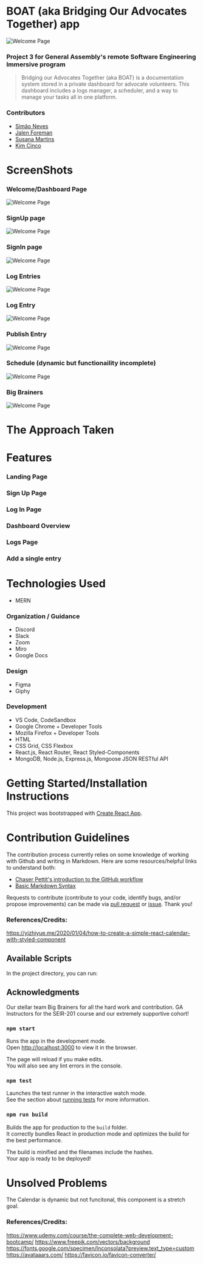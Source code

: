 # BOAT (aka Bridging Our Advocates Together) app

<img src="./images/HomePage.png" alt="Welcome Page">


### Project 3 for General Assembly's remote Software Engineering Immersive program

> Bridging our Advocates Together (aka BOAT) is a documentation system stored in a private dashboard for advocate volunteers. This dashboard includes a logs manager, a scheduler, and a way to manage your tasks all in one platform.

### Contributors

- [Simão Neves](https://github.com/Nevsimao03)
- [Jalen Foreman](https://github.com/Jalen-Foreman)
- [Susana Martins](https://github.com/5usana)
- [Kim Cinco](https://github.com/kccrtv)

# ScreenShots

### Welcome/Dashboard Page
<img src="./images/WelcomePage.png" alt="Welcome Page">

### SignUp page
<img src="./images/SignUp.png" alt="Welcome Page">

### SignIn page
<img src="./images/SignInPage.png" alt="Welcome Page">

### Log Entries
<img src="./images/LogEntries.png" alt="Welcome Page">

### Log Entry
<img src="./images/LogEntry.png" alt="Welcome Page">

### Publish Entry
<img src="./images/PublishEntry.png" alt="Welcome Page">

### Schedule (dynamic but functionaility incomplete)
<img src="./images/Schedule:calendar.png" alt="Welcome Page">

### Big Brainers
<img src="./images/BigBrainers.png" alt="Welcome Page">

# The Approach Taken

# Features

### Landing Page

### Sign Up Page

### Log In Page

### Dashboard Overview

### Logs Page

### Add a single entry

# Technologies Used

- MERN

### Organization / Guidance

- Discord
- Slack
- Zoom
- Miro
- Google Docs


### Design

- Figma
- Giphy

### Development

- VS Code, CodeSandbox
- Google Chrome + Developer Tools
- Mozilla Firefox + Developer Tools
- HTML
- CSS Grid, CSS Flexbox
- React.js, React Router, React Styled-Components
- MongoDB, Node.js, Express.js, Mongoose JSON RESTful API

# Getting Started/Installation Instructions

This project was bootstrapped with [Create React App](https://github.com/facebook/create-react-app).

# Contribution Guidelines
The contribution process currently relies on some knowledge of working with Github and writing in Markdown. Here are some resources/helpful links to understand both: 
- [Chaser Pettit's introduction to the GitHub workflow](https://gist.github.com/Chaser324/ce0505fbed06b947d962)
- [Basic Markdown Syntax](https://www.markdownguide.org/basic-syntax/)

Requests to contribute (contribute to your code, identify bugs, and/or propose improvements) can be made via [pull request](https://github.com/big-brainers/boat-frontend/compare) or [issue](https://github.com/big-brainers/boat-frontend/issues/new/choose). Thank you!

### References/Credits:
https://yizhiyue.me/2020/01/04/how-to-create-a-simple-react-calendar-with-styled-component
## Available Scripts

In the project directory, you can run:
## Acknowledgments
Our stellar team Big Brainers for all the hard work and contribution. GA Instructors for the SEIR-201 course and our extremely supportive cohort!

### `npm start`

Runs the app in the development mode.\
Open [http://localhost:3000](http://localhost:3000) to view it in the browser.

The page will reload if you make edits.\
You will also see any lint errors in the console.

### `npm test`

Launches the test runner in the interactive watch mode.\
See the section about [running tests](https://facebook.github.io/create-react-app/docs/running-tests) for more information.

### `npm run build`

Builds the app for production to the `build` folder.\
It correctly bundles React in production mode and optimizes the build for the best performance.

The build is minified and the filenames include the hashes.\
Your app is ready to be deployed!

# Unsolved Problems

The Calendar is dynamic but not funcitonal, this component is a stretch goal.

### References/Credits:

https://www.udemy.com/course/the-complete-web-development-bootcamp/
https://www.freepik.com/vectors/background
https://fonts.google.com/specimen/Inconsolata?preview.text_type=custom
https://avataaars.com/
https://favicon.io/favicon-converter/
